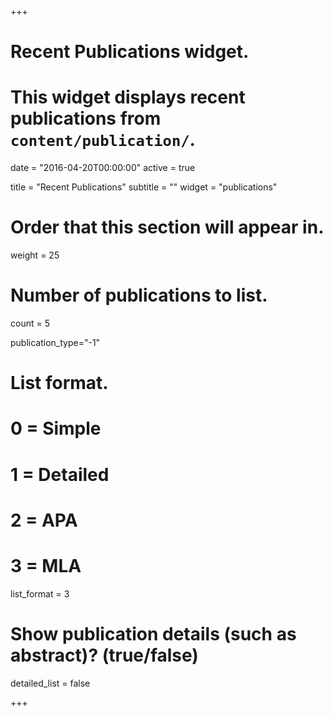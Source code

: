 +++
# Recent Publications widget.
# This widget displays recent publications from `content/publication/`.

date = "2016-04-20T00:00:00"
active = true

title = "Recent Publications"
subtitle = ""
widget = "publications"

# Order that this section will appear in.
weight = 25

# Number of publications to list.
count = 5

publication_type="-1"

# List format.
#   0 = Simple
#   1 = Detailed
#   2 = APA
#   3 = MLA
list_format = 3


# Show publication details (such as abstract)? (true/false)
detailed_list = false

+++

